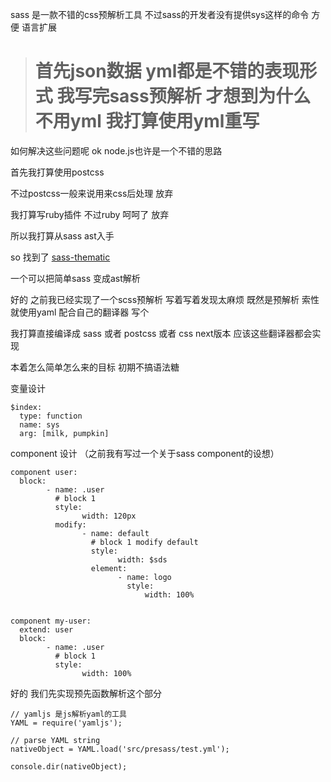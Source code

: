 sass 是一款不错的css预解析工具 不过sass的开发者没有提供sys这样的命令 方便
语言扩展

> # 首先json数据 yml都是不错的表现形式 我写完sass预解析 才想到为什么不用yml 我打算使用yml重写

如何解决这些问题呢 ok node.js也许是一个不错的思路

首先我打算使用postcss

不过postcss一般来说用来css后处理 放弃

我打算写ruby插件 不过ruby 呵呵了 放弃

所以我打算从sass ast入手

so 找到了 [sass-thematic](https://github.com/gmac/sass-thematic)

一个可以把简单sass 变成ast解析

好的 之前我已经实现了一个scss预解析 写着写着发现太麻烦
既然是预解析 索性就使用yaml 配合自己的翻译器 写个

我打算直接编译成 sass 或者 postcss 或者 css next版本
应该这些翻译器都会实现

本着怎么简单怎么来的目标 初期不搞语法糖

变量设计

```
$index:
  type: function
  name: sys
  arg: [milk, pumpkin]
```

component 设计 （之前我有写过一个关于sass component的设想）
```
component user:
  block:
        - name: .user
          # block 1
          style:
                width: 120px
          modify:
                - name: default
                  # block 1 modify default
                  style:
                        width: $sds
                  element:
                        - name: logo
                          style:
                              width: 100%


component my-user:
  extend: user
  block:
        - name: .user
          # block 1
          style:
                width: 100%
```

好的 我们先实现预先函数解析这个部分
```
// yamljs 是js解析yaml的工具
YAML = require('yamljs');

// parse YAML string
nativeObject = YAML.load('src/presass/test.yml');

console.dir(nativeObject);
```
